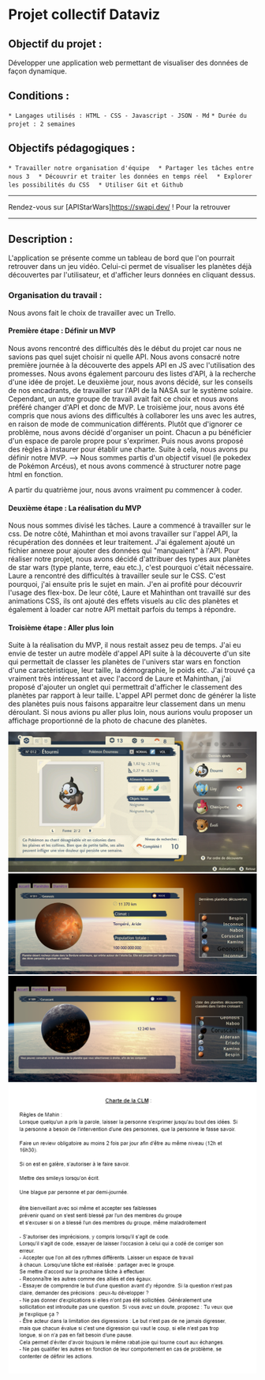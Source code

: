 # Projet collectif Dataviz  

## Objectif du projet :  

Développer une application web permettant de visualiser des données de façon dynamique.  

## Conditions :  

`* Langages utilisés : HTML - CSS - Javascript - JSON - Md`
`* Durée du projet : 2 semaines`

## Objectifs pédagogiques :  

`* Travailler notre organisation d'équipe  `
`* Partager les tâches entre nous 3  `
`* Découvrir et traiter les données en temps réel  `
`* Explorer les possibilités du CSS  `
`* Utiliser Git et Github  `

------------------------------------------------------------------

Rendez-vous sur [APIStarWars]https://swapi.dev/ ! Pour la retrouver  

--------------------------------------------------------------------

## Description :  

L'application se présente comme un tableau de bord que l'on pourrait retrouver dans un jeu vidéo. Celui-ci permet de visualiser les planètes déjà découvertes par l'utilisateur, et d'afficher leurs données en cliquant dessus.

### Organisation du travail :

Nous avons fait le choix de travailler avec un Trello.

#### Première étape : Définir un MVP

Nous avons rencontré des difficultés dès le début du projet car nous ne savions pas quel sujet choisir ni quelle API.
Nous avons consacré notre première journée à la découverte des appels API en JS avec l'utilisation des promesses. 
Nous avons également parcouru des listes d'API, à la recherche d'une idée de projet.
Le deuxième jour, nous avons décidé, sur les conseils de nos encadrants, de travailler sur l'API de la NASA sur le système solaire.
Cependant, un autre groupe de travail avait fait ce choix et nous avons préféré changer d'API et donc de MVP.
Le troisième jour, nous avons été compris que nous avions des difficultés à collaborer les uns avec les autres, en raison de mode de communication différents.
Plutôt que d'ignorer ce problème, nous avons décidé d'organiser un point. Chacun a pu bénéficier d'un espace de parole propre pour s'exprimer. Puis nous avons proposé des règles à instaurer pour établir une charte.
Suite à cela, nous avons pu définir notre MVP.
--> Nous sommes partis d'un objectif visuel (le pokedex de Pokémon Arcéus), et nous avons commencé à structurer notre page html en fonction.

A partir du quatrième jour, nous avons vraiment pu commencer à coder.

#### Deuxième étape : La réalisation du MVP

Nous nous sommes divisé les tâches. Laure a commencé à travailler sur le css. De notre côté, Mahinthan et moi avons travailler sur l'appel API, la récupération des données et leur traitement.
J'ai également ajouté un fichier annexe pour ajouter des données qui "manquaient" à l'API. Pour réaliser notre projet, nous avons décidé d'attribuer des types aux planètes de star wars (type plante, terre, eau etc.), c'est pourquoi c'était nécessaire.
Laure a rencontré des difficultés à travailler seule sur le CSS. C'est pourquoi, j'ai ensuite pris le sujet en main. J'en ai profité pour découvrir l'usage des flex-box. De leur côté, Laure et Mahinthan ont travaillé sur des animations CSS, ils ont ajouté des effets visuels au clic des planètes et également à loader car notre API mettait parfois du temps à répondre.

#### Troisième étape : Aller plus loin

Suite à la réalisation du MVP, il nous restait assez peu de temps. J'ai eu envie de tester un autre modèle d'appel API suite à la découverte d'un site qui permettait de classer les planètes de l'univers star wars en fonction d'une caractèristique, leur taille, la démographie, le poids etc.
J'ai trouvé ça vraiment très intéressant et avec l'accord de Laure et Mahinthan, j'ai proposé d'ajouter un onglet qui permettrait d'afficher le classement des planètes par rapport à leur taille.
L'appel API permet donc de générer la liste des planètes puis nous faisons apparaitre leur classement dans un menu déroulant.
Si nous avions pu aller plus loin, nous aurions voulu proposer un affichage proportionné de la photo de chacune des planètes.



![Alt inspiration](inspiration.jpg)  ![Alt Planetdex](planetdex.png)   ![Alt onglet tri en fonction du diamètre](diametre.png)  ![Alt charte collective](charte.png)      

